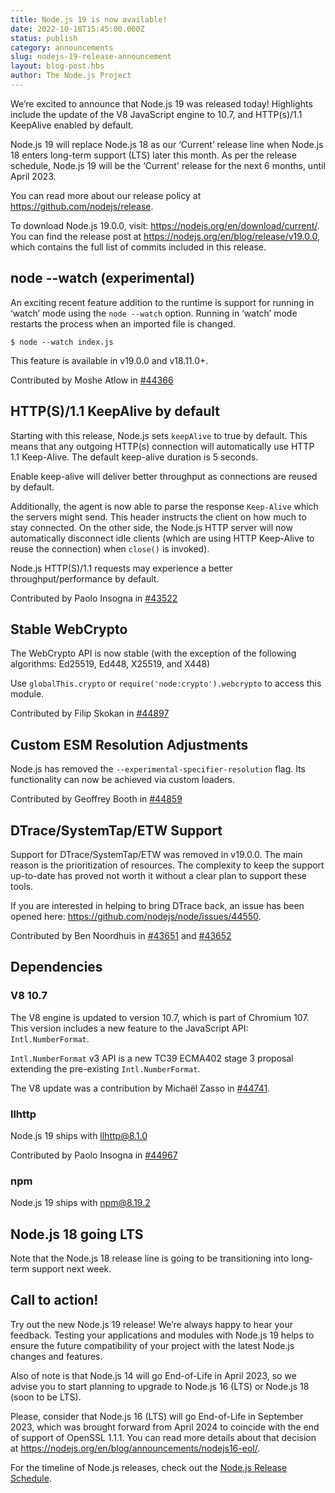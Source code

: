 ```yaml
---
title: Node.js 19 is now available!
date: 2022-10-18T15:45:00.000Z
status: publish
category: announcements
slug: nodejs-19-release-announcement
layout: blog-post.hbs
author: The Node.js Project
---
```


We’re excited to announce that Node.js 19 was released today! Highlights include the update of the V8 JavaScript engine to 10.7, and HTTP(s)/1.1 KeepAlive enabled by default.

Node.js 19 will replace Node.js 18 as our ‘Current’ release line when Node.js 18 enters long-term support (LTS) later this month.
As per the release schedule, Node.js 19 will be the ‘Current' release for the next 6 months, until April 2023.

You can read more about our release policy at https://github.com/nodejs/release.

To download Node.js 19.0.0, visit: https://nodejs.org/en/download/current/. You can find the release post at https://nodejs.org/en/blog/release/v19.0.0, which contains the full list of commits included in this release.

## node --watch (experimental)

An exciting recent feature addition to the runtime is support for running in ‘watch’ mode using the `node --watch` option.
Running in ‘watch’ mode restarts the process when an imported file is changed.

```console
$ node --watch index.js
```

This feature is available in v19.0.0 and v18.11.0+.

Contributed by Moshe Atlow in [#44366](https://github.com/nodejs/node/pull/44366)

## HTTP(S)/1.1 KeepAlive by default

Starting with this release, Node.js sets `keepAlive` to true by default. This means that any outgoing HTTP(s) connection will automatically use HTTP 1.1 Keep-Alive.
The default keep-alive duration is 5 seconds.

Enable keep-alive will deliver better throughput as connections are reused by default.

Additionally, the agent is now able to parse the response `Keep-Alive` which the servers might send. This header instructs the client on how much to stay connected.
On the other side, the Node.js HTTP server will now automatically disconnect idle clients (which are using HTTP Keep-Alive to reuse the connection) when `close()` is invoked).

Node.js HTTP(S)/1.1 requests may experience a better throughput/performance by default.

Contributed by Paolo Insogna in [#43522](https://github.com/nodejs/node/pull/43522)

## Stable WebCrypto

The WebCrypto API is now stable (with the exception of the following algorithms: Ed25519, Ed448, X25519, and X448)

Use `globalThis.crypto` or `require('node:crypto').webcrypto` to access this module.

Contributed by Filip Skokan in [#44897](https://github.com/nodejs/node/pull/44897)

## Custom ESM Resolution Adjustments

Node.js has removed the `--experimental-specifier-resolution` flag. Its functionality can now be achieved via custom loaders.

Contributed by Geoffrey Booth in [#44859](https://github.com/nodejs/node/pull/44859)

## DTrace/SystemTap/ETW Support

Support for DTrace/SystemTap/ETW was removed in v19.0.0. The main reason is the prioritization of resources.
The complexity to keep the support up-to-date has proved not worth it without a clear plan to support these tools.

If you are interested in helping to bring DTrace back, an issue has been opened here: https://github.com/nodejs/node/issues/44550.

Contributed by Ben Noordhuis in [#43651](https://github.com/nodejs/node/pull/43651) and [#43652](https://github.com/nodejs/node/pull/43652)

## Dependencies

### V8 10.7

The V8 engine is updated to version 10.7, which is part of Chromium 107.
This version includes a new feature to the JavaScript API: `Intl.NumberFormat`.

`Intl.NumberFormat` v3 API is a new TC39 ECMA402 stage 3 proposal extending the pre-existing `Intl.NumberFormat`.

The V8 update was a contribution by Michaël Zasso in [#44741](https://github.com/nodejs/node/pull/44741).

### llhttp

Node.js 19 ships with llhttp@8.1.0

Contributed by Paolo Insogna in [#44967](https://github.com/nodejs/node/pull/44967)

### npm

Node.js 19 ships with npm@8.19.2

## Node.js 18 going LTS

Note that the Node.js 18 release line is going to be transitioning into long-term support next week.

## Call to action!

Try out the new Node.js 19 release! We’re always happy to hear your feedback. Testing your applications and modules with Node.js 19 helps to ensure the future compatibility of your project with the latest Node.js changes and features.

Also of note is that Node.js 14 will go End-of-Life in April 2023, so we advise you to start planning to upgrade to Node.js 16 (LTS) or Node.js 18 (soon to be LTS).

Please, consider that Node.js 16 (LTS) will go End-of-Life in September 2023, which was brought forward from April 2024 to coincide with the end of support of OpenSSL 1.1.1. You can read more details about that decision at https://nodejs.org/en/blog/announcements/nodejs16-eol/.

For the timeline of Node.js releases, check out the [Node.js Release Schedule](https://github.com/nodejs/release#release-schedule).
